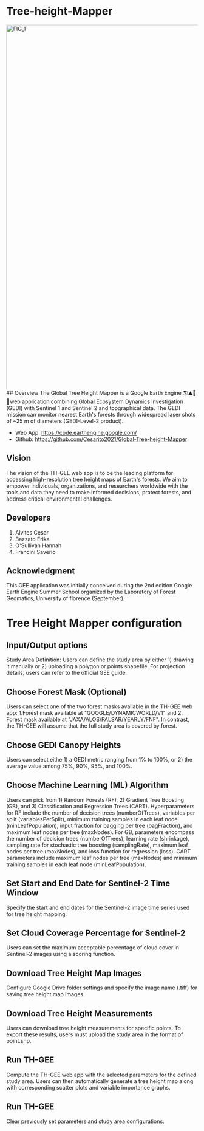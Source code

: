 # Tree-height-Mapper
<img width="960" alt="FIG_1" src="https://github.com/Cesarito2021/TH-GEE/assets/81155556/001c297c-81f8-47d0-8d8b-c2fcca6d7bbe">
## Overview
The Global Tree Height Mapper is a Google Earth Engine 🌎⛰️🌳🌲web application combining Global Ecosystem Dynamics Investigation (GEDI) with Sentinel 1 and Sentinel 2 and topgraphical data. 
The GEDI mission can monitor nearest Earth's forests through widespread laser shots of ~25 m of diameters (GEDI-Level-2 product). 

  - Web App: https://code.earthengine.google.com/
  - Github: https://github.com/Cesarito2021/Global-Tree-height-Mapper

## Vision
The vision of the TH-GEE web app is to be the leading platform for accessing high-resolution tree height maps of Earth's forests. We aim to empower individuals, organizations, and researchers worldwide with the tools and data they need to make informed decisions, protect forests, and address critical environmental challenges.

## Developers
1. Alvites Cesar
2. Bazzato Erika
3. O'Sullivan Hannah
4. Francini Saverio

## Acknowledgment
This GEE application was initially conceived during the 2nd edition Google Earth Engine Summer School organized by the Laboratory of Forest Geomatics, University of florence (September).

# Tree Height Mapper configuration
## Input/Output options
Study Area Definition: Users can define the study area by either 1) drawing it manually or 2) uploading a polygon or points shapefile. For projection details, users can refer to the official GEE guide.
## Choose Forest Mask (Optional)
Users can select one of the two forest masks available in the TH-GEE web app: 1.Forest mask available at "GOOGLE/DYNAMICWORLD/V1" and 2. Forest mask available at "JAXA/ALOS/PALSAR/YEARLY/FNF". In contrast, the TH-GEE will assume that the full study area is covered by forest.
## Choose GEDI Canopy Heights 
Users can select eithe 1) a GEDI metric ranging from 1% to 100%, or 2) the average value among 75%, 90%, 95%, and 100%.
## Choose Machine Learning (ML) Algorithm
Users can pick from 1) Random Forests (RF), 2) Gradient Tree Boosting (GB), and 3) Classification and Regression Trees (CART). Hyperparameters for RF include the number of decision trees (numberOfTrees), variables per split (variablesPerSplit), minimum training samples in each leaf node (minLeafPopulation), input fraction for bagging per tree (bagFraction), and maximum leaf nodes per tree (maxNodes). For GB, parameters encompass the number of decision trees (numberOfTrees), learning rate (shrinkage), sampling rate for stochastic tree boosting (samplingRate), maximum leaf nodes per tree (maxNodes), and loss function for regression (loss). CART parameters include maximum leaf nodes per tree (maxNodes) and minimum training samples in each leaf node (minLeafPopulation).
## Set Start and End Date for Sentinel-2 Time Window 
Specify the start and end dates for the Sentinel-2 image time series used for tree height mapping.
## Set Cloud Coverage Percentage for Sentinel-2
Users can set the maximum acceptable percentage of cloud cover in Sentinel-2 images using a scoring function.
## Download Tree Height Map Images
Configure Google Drive folder settings and specify the image name (.tiff) for saving tree height map images.
## Download Tree Height Measurements
Users can download tree height measurements for specific points. To export these results, users must upload the study area in the format of point.shp.
## Run TH-GEE
Compute the TH-GEE web app with the selected parameters for the defined study area. Users can then automatically generate a tree height map along with corresponding scatter plots and variable importance graphs.
## Run TH-GEE
Clear previously set parameters and study area configurations.








